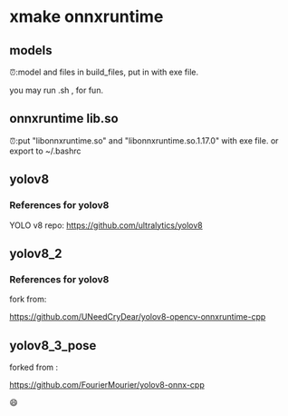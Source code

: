 # xmake onnxruntime  

## models

⏰:model and files in build_files, put in with exe file.

you may run .sh , for fun.

## onnxruntime lib.so
⏰:put "libonnxruntime.so" and "libonnxruntime.so.1.17.0" with exe file.
or export to ~/.bashrc


## yolov8

### References for yolov8

YOLO v8 repo: https://github.com/ultralytics/yolov8

## yolov8_2 

### References for yolov8
 
 fork from:

  https://github.com/UNeedCryDear/yolov8-opencv-onnxruntime-cpp


## yolov8_3_pose 

forked from :

https://github.com/FourierMourier/yolov8-onnx-cpp
  

 😄 